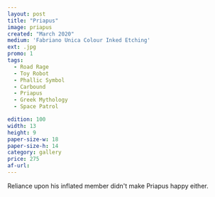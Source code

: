 ```yaml
---
layout: post
title: "Priapus"
image: priapus
created: "March 2020"
medium: 'Fabriano Unica Colour Inked Etching'
ext: .jpg
promo: 1
tags:
  - Road Rage
  - Toy Robot
  - Phallic Symbol
  - Carbound
  - Priapus
  - Greek Mythology
  - Space Patrol

edition: 100
width: 13
height: 9
paper-size-w: 18
paper-size-h: 14
category: gallery
price: 275
af-url: 
---
```


Reliance upon his inflated member didn't make Priapus happy either.
